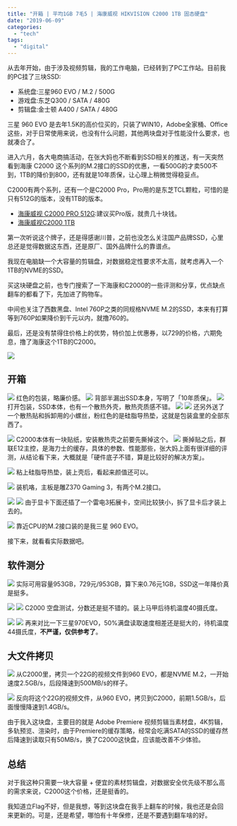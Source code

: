 ```yaml
---
title: "开箱 | 平均1GB 7毛5 | 海康威视 HIKVISION C2000 1TB 固态硬盘"
date: "2019-06-09"
categories: 
  - "tech"
tags: 
  - "digital"
---
```


从去年开始，由于涉及视频剪辑，我的工作电脑，已经转到了PC工作站。目前我的PC挂了三块SSD:

- 系统盘:三星960 EVO / M.2 / 500G
- 游戏盘:东芝Q300 / SATA / 480G
- 剪辑盘:金士顿 A400 / SATA / 480G

三星 960 EVO 是去年1.5K的高价位买的，只装了WIN10，Adobe全家桶、Office这些，对于日常使用来说，也没有什么问题，其他两块盘对于性能没什么要求，也就凑合了。

进入六月，各大电商搞活动，在张大妈也不断看到SSD相关的推送，有一天突然看到海康 C2000 这个系列的M.2接口的SSD的优惠，一看500G的才卖500不到，1TB的降价到800，还有就是10年质保，让心理上稍微觉得稳妥点。

C2000有两个系列，还有一个是C2000 Pro，Pro用的是东芝TCL颗粒，可惜的是只有512G的版本，没有1TB的版本。

- [海康威视 C2000 PRO 512G](http://zuoluo.tv/c2000-pro):建议买Pro版，就贵几十块钱。
- [海康威视C2000 1TB](http://zuoluo.tv/c2000)

第一次听说这个牌子，还是得感谢川普，之前也没怎么关注国产品牌SSD，心里总还是觉得数据这东西，还是原厂、国外品牌什么的靠谱点。

我现在电脑缺一个大容量的剪辑盘，对数据稳定性要求不太高，就考虑再入一个1TB的NVME的SSD。

买这块硬盘之前，也专门搜索了一下海康和C2000的一些评测和分享，优点缺点翻车的都看了下，先加进了购物车。

中间也关注了西数黑盘、Intel 760P之类的同规格NVME M.2的SSD，本来有打算等到760P如果降价到千元以内，就撸760的。

最后，还是没有禁得住价格上的优势，特价加上优惠券，以729的价格，六期免息，撸了海康这个1TB的C2000。

![](https://static.is26.com/blog/2019/06/c2000/t-11.png)

## 开箱

![](https://static.is26.com/blog/2019/06/c2000/s-2.jpg) 红色的包装，略廉价感。 ![](https://static.is26.com/blog/2019/06/c2000/s-3.jpg) 背部半漏出SSD本身，写明了「10年质保」。 ![](https://static.is26.com/blog/2019/06/c2000/s-4.jpg) 打开包装，SSD本体，也有一个散热外壳，散热壳质感不错。 ![](https://static.is26.com/blog/2019/06/c2000/s-5.jpg) ![](https://static.is26.com/blog/2019/06/c2000/s-7.jpg) 还另外送了一个散热贴和拆卸用的小螺丝，粉红色的是硅脂导热垫，这就是包装盒里的全部东西了。

![](https://static.is26.com/blog/2019/06/c2000/s-6.jpg) C2000本体有一块贴纸，安装散热壳之前要先撕掉这个。 ![](https://static.is26.com/blog/2019/06/c2000/s-1.jpg) 撕掉贴之后，群联E12主控，是海力士的缓存，具体的参数、性能那些，张大妈上面有很详细的评测，从结论看下来，大概就是「硬件底子不错，算是比较好的解决方案」。

![](https://static.is26.com/blog/2019/06/c2000/s-8.jpg) 粘上硅脂导热垫，装上壳后，看起来颜值还可以。

![](https://static.is26.com/blog/2019/06/c2000/s-9.jpg) 装机咯，主板是雕Z370 Gaming 3，有两个M.2接口。

![](https://static.is26.com/blog/2019/06/c2000/s-10.jpg) ![](https://static.is26.com/blog/2019/06/c2000/s-13.jpg) 由于显卡下面还插了一个雷电3拓展卡，空间比较狭小，拆了显卡后才装上去的。

![](https://static.is26.com/blog/2019/06/c2000/s-11.jpg) 靠近CPU的M.2接口装的是我三星 960 EVO。

接下来，就看看实际数据吧。

## 软件测分

![](https://static.is26.com/blog/2019/06/c2000/t-12.png) 实际可用容量953GB，729元/953GB，算下来0.76元1GB，SSD这一年降价真是挺多。

![](https://static.is26.com/blog/2019/06/c2000/t-1.jpg) ![](https://static.is26.com/blog/2019/06/c2000/t-14.png) C2000 空盘测试，分数还是挺不错的。装上马甲后待机温度40摄氏度。

![](https://static.is26.com/blog/2019/06/c2000/t-13.png) ![](https://static.is26.com/blog/2019/06/c2000/t-15.png) 再来对比一下三星970EVO，50%满盘读取速度相差还是挺大的，待机温度44摄氏度，**不严谨，仅供参考了**。

## 大文件拷贝

![](https://static.is26.com/blog/2019/06/c2000/t-9.jpg) 从C2000里，拷贝一个22G的视频文件到960 EVO，都是NVME M.2，一开始速度2.5GB/s，后段降速到500MB/s的样子。

![](https://static.is26.com/blog/2019/06/c2000/t-10.jpg) 反向将这个22G的视频文件，从960 EVO，拷贝到C2000，前期1.5GB/s，后面慢慢降速到1.4GB/s。

由于我入这块盘，主要目的就是 Adobe Premiere 视频剪辑当素材盘，4K剪辑，多轨预览、渲染时，由于Premiere的缓存策略，经常会吃满SATA的SSD的缓存然后降速到读取只有50MB/s，换了C2000这快盘，应该能改善不少体验。

## 总结

对于我这种只需要一块大容量 + 便宜的素材剪辑盘，对数据安全优先级不那么高的需求来说，C2000这个价格，还是挺香的。

我知道立Flag不好，但是我想，等到这块盘在我手上翻车的时候，我也还是会回来更新的。可是，还是希望，哪怕有十年保修，还是不要遇到翻车啥的好。
